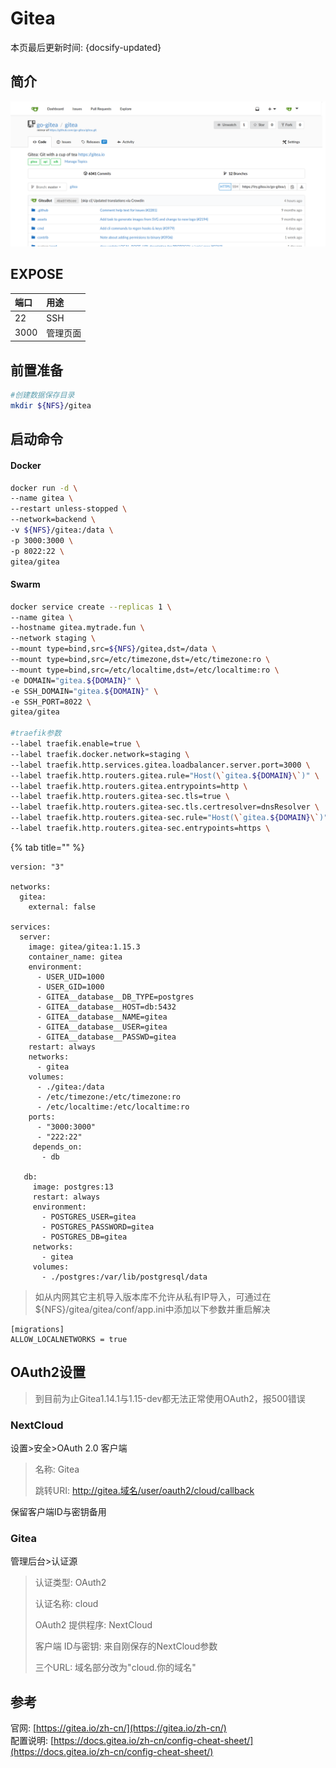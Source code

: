 # Gitea

本页最后更新时间: {docsify-updated}

## 简介

![](../../images/screenshot.png)

## EXPOSE

| 端口 | 用途 |
| :--- | :--- |
| 22 | SSH |
| 3000 | 管理页面 |



## 前置准备

```bash
#创建数据保存目录
mkdir ${NFS}/gitea
```

## 启动命令

<!-- tabs:start -->
#### **Docker**
```bash
docker run -d \
--name gitea \
--restart unless-stopped \
--network=backend \
-v ${NFS}/gitea:/data \
-p 3000:3000 \
-p 8022:22 \
gitea/gitea
```


#### **Swarm**
```bash
docker service create --replicas 1 \
--name gitea \
--hostname gitea.mytrade.fun \
--network staging \
--mount type=bind,src=${NFS}/gitea,dst=/data \
--mount type=bind,src=/etc/timezone,dst=/etc/timezone:ro \
--mount type=bind,src=/etc/localtime,dst=/etc/localtime:ro \
-e DOMAIN="gitea.${DOMAIN}" \
-e SSH_DOMAIN="gitea.${DOMAIN}" \
-e SSH_PORT=8022 \
gitea/gitea

#traefik参数
--label traefik.enable=true \
--label traefik.docker.network=staging \
--label traefik.http.services.gitea.loadbalancer.server.port=3000 \
--label traefik.http.routers.gitea.rule="Host(\`gitea.${DOMAIN}\`)" \
--label traefik.http.routers.gitea.entrypoints=http \
--label traefik.http.routers.gitea-sec.tls=true \
--label traefik.http.routers.gitea-sec.tls.certresolver=dnsResolver \
--label traefik.http.routers.gitea-sec.rule="Host(\`gitea.${DOMAIN}\`)" \
--label traefik.http.routers.gitea-sec.entrypoints=https \
```


{% tab title="" %}
```
version: "3"

networks:
  gitea:
    external: false

services:
  server:
    image: gitea/gitea:1.15.3
    container_name: gitea
    environment:
      - USER_UID=1000
      - USER_GID=1000
      - GITEA__database__DB_TYPE=postgres
      - GITEA__database__HOST=db:5432
      - GITEA__database__NAME=gitea
      - GITEA__database__USER=gitea
      - GITEA__database__PASSWD=gitea
    restart: always
    networks:
      - gitea
    volumes:
      - ./gitea:/data
      - /etc/timezone:/etc/timezone:ro
      - /etc/localtime:/etc/localtime:ro
    ports:
      - "3000:3000"
      - "222:22"
     depends_on:
       - db
 
   db:
     image: postgres:13
     restart: always
     environment:
       - POSTGRES_USER=gitea
       - POSTGRES_PASSWORD=gitea
       - POSTGRES_DB=gitea
     networks:
       - gitea
     volumes:
       - ./postgres:/var/lib/postgresql/data

```

<!-- tabs:end -->

> 如从内网其它主机导入版本库不允许从私有IP导入，可通过在${NFS}/gitea/gitea/conf/app.ini中添加以下参数并重启解决

```text
[migrations]
ALLOW_LOCALNETWORKS = true
```

## OAuth2设置

> 到目前为止Gitea1.14.1与1.15-dev都无法正常使用OAuth2，报500错误

### NextCloud

设置&gt;安全&gt;OAuth 2.0 客户端

> 名称: Gitea
>
> 跳转URI: http://gitea.域名/user/oauth2/cloud/callback

保留客户端ID与密钥备用

### Gitea

管理后台&gt;认证源

> 认证类型: OAuth2
>
> 认证名称: cloud
>
> OAuth2 提供程序: NextCloud
>
> 客户端 ID与密钥: 来自刚保存的NextCloud参数
>
> 三个URL: 域名部分改为"cloud.你的域名"

 

## 参考

官网:  [https://gitea.io/zh-cn/](https://gitea.io/zh-cn/)  
配置说明: [https://docs.gitea.io/zh-cn/config-cheat-sheet/](https://docs.gitea.io/zh-cn/config-cheat-sheet/)

